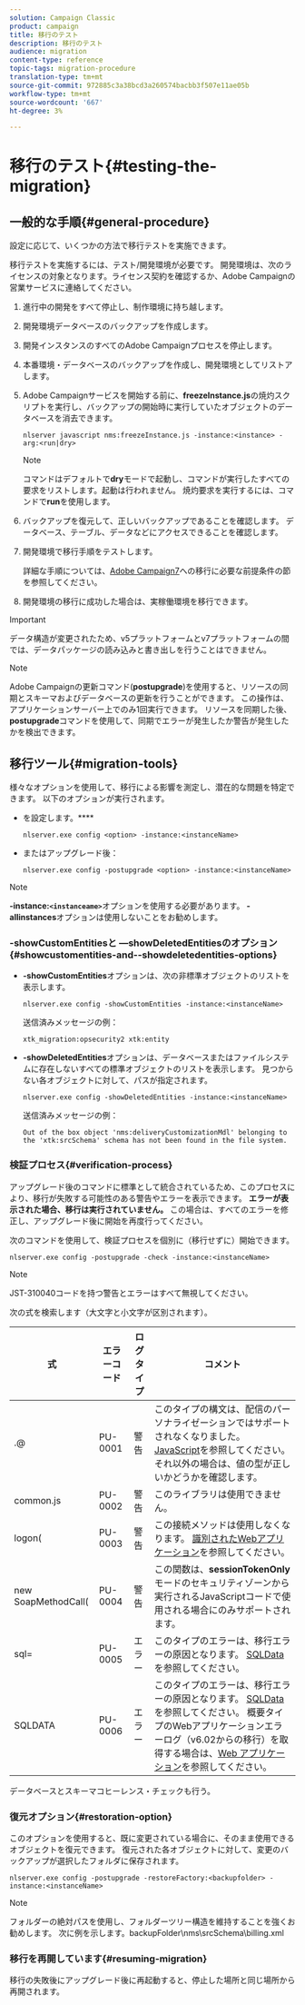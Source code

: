 ```yaml
---
solution: Campaign Classic
product: campaign
title: 移行のテスト
description: 移行のテスト
audience: migration
content-type: reference
topic-tags: migration-procedure
translation-type: tm+mt
source-git-commit: 972885c3a38bcd3a260574bacbb3f507e11ae05b
workflow-type: tm+mt
source-wordcount: '667'
ht-degree: 3%

---
```



# 移行のテスト{#testing-the-migration}

## 一般的な手順{#general-procedure}

設定に応じて、いくつかの方法で移行テストを実施できます。

移行テストを実施するには、テスト/開発環境が必要です。 開発環境は、次のライセンスの対象となります。ライセンス契約を確認するか、Adobe Campaignの営業サービスに連絡してください。

1. 進行中の開発をすべて停止し、制作環境に持ち越します。
1. 開発環境データベースのバックアップを作成します。
1. 開発インスタンスのすべてのAdobe Campaignプロセスを停止します。
1. 本番環境・データベースのバックアップを作成し、開発環境としてリストアします。
1. Adobe Campaignサービスを開始する前に、**freezeInstance.js**&#x200B;の焼灼スクリプトを実行し、バックアップの開始時に実行していたオブジェクトのデータベースを消去できます。

   ```
   nlserver javascript nms:freezeInstance.js -instance:<instance> -arg:<run|dry>
   ```

   >[!NOTE]
   >
   >コマンドはデフォルトで&#x200B;**dry**&#x200B;モードで起動し、コマンドが実行したすべての要求をリストします。起動は行われません。 焼灼要求を実行するには、コマンドで&#x200B;**run**&#x200B;を使用します。

1. バックアップを復元して、正しいバックアップであることを確認します。 データベース、テーブル、データなどにアクセスできることを確認します。
1. 開発環境で移行手順をテストします。

   詳細な手順については、[Adobe Campaign7](../../migration/using/prerequisites-for-migration-to-adobe-campaign-7.md)への移行に必要な前提条件の節を参照してください。

1. 開発環境の移行に成功した場合は、実稼働環境を移行できます。

>[!IMPORTANT]
>
>データ構造が変更されたため、v5プラットフォームとv7プラットフォームの間では、データパッケージの読み込みと書き出しを行うことはできません。

>[!NOTE]
>
>Adobe Campaignの更新コマンド(**postupgrade**)を使用すると、リソースの同期とスキーマおよびデータベースの更新を行うことができます。 この操作は、アプリケーションサーバー上でのみ1回実行できます。 リソースを同期した後、**postupgrade**&#x200B;コマンドを使用して、同期でエラーが発生したか警告が発生したかを検出できます。

## 移行ツール{#migration-tools}

様々なオプションを使用して、移行による影響を測定し、潜在的な問題を特定できます。 以下のオプションが実行されます。

* を設定します。****

   ```
   nlserver.exe config <option> -instance:<instanceName>
   ```

* またはアップグレード後：

   ```
   nlserver.exe config -postupgrade <option> -instance:<instanceName>
   ```

>[!NOTE]
>
>**-instance:`<instanceame>`**&#x200B;オプションを使用する必要があります。 **-allinstances**&#x200B;オプションは使用しないことをお勧めします。

### -showCustomEntitiesと —showDeletedEntitiesのオプション{#showcustomentities-and--showdeletedentities-options}

* **-showCustomEntities**&#x200B;オプションは、次の非標準オブジェクトのリストを表示します。

   ```
   nlserver.exe config -showCustomEntities -instance:<instanceName>
   ```

   送信済みメッセージの例：

   ```
   xtk_migration:opsecurity2 xtk:entity
   ```

* **-showDeletedEntities**&#x200B;オプションは、データベースまたはファイルシステムに存在しないすべての標準オブジェクトのリストを表示します。 見つからない各オブジェクトに対して、パスが指定されます。

   ```
   nlserver.exe config -showDeletedEntities -instance:<instanceName>
   ```

   送信済みメッセージの例：

   ```
   Out of the box object 'nms:deliveryCustomizationMdl' belonging to the 'xtk:srcSchema' schema has not been found in the file system.
   ```

### 検証プロセス{#verification-process}

アップグレード後のコマンドに標準として統合されているため、このプロセスにより、移行が失敗する可能性のある警告やエラーを表示できます。 **エラーが表示された場合、移行は実行されていません。** この場合は、すべてのエラーを修正し、アップグレード後に開始を再度行ってください。

次のコマンドを使用して、検証プロセスを個別に（移行せずに）開始できます。

```
nlserver.exe config -postupgrade -check -instance:<instanceName>
```

>[!NOTE]
>
>JST-310040コードを持つ警告とエラーはすべて無視してください。

次の式を検索します（大文字と小文字が区別されます）。

<table> 
 <thead> 
  <tr> 
   <th> 式<br /> </th> 
   <th> エラーコード<br /> </th> 
   <th> ログタイプ<br /> </th> 
   <th> コメント<br /> </th> 
  </tr> 
 </thead> 
 <tbody> 
  <tr> 
   <td> .@<br /> </td> 
   <td> PU-0001<br /> </td> 
   <td> 警告<br /> </td> 
   <td> このタイプの構文は、配信のパーソナライゼーションではサポートされなくなりました。 <a href="../../migration/using/general-configurations.md#javascript" target="_blank">JavaScript</a>を参照してください。 それ以外の場合は、値の型が正しいかどうかを確認します。<br /> </td> 
  </tr> 
  <tr> 
   <td> common.js<br /> </td> 
   <td> PU-0002<br /> </td> 
   <td> 警告<br /> </td> 
   <td> このライブラリは使用できません。<br /> </td> 
  </tr> 
  <tr> 
   <td> logon(<br /> </td> 
   <td> PU-0003<br /> </td> 
   <td> 警告<br /> </td> 
   <td> この接続メソッドは使用しなくなります。 <a href="../../migration/using/general-configurations.md#identified-web-applications" target="_blank">識別されたWebアプリケーション</a>を参照してください。<br /> </td> 
  </tr> 
  <tr> 
   <td> new SoapMethodCall(<br /> </td> 
   <td> PU-0004<br /> </td> 
   <td> 警告<br /> </td> 
   <td> この関数は、<strong>sessionTokenOnly</strong>モードのセキュリティゾーンから実行されるJavaScriptコードで使用される場合にのみサポートされます。<br /> </td> 
  </tr> 
  <tr> 
   <td> sql=<br /> </td> 
   <td> PU-0005<br /> </td> 
   <td> エラー<br /> </td> 
   <td> このタイプのエラーは、移行エラーの原因となります。 <a href="../../migration/using/general-configurations.md#sqldata" target="_blank">SQLData</a>を参照してください。<br /> </td> 
  </tr> 
  <tr> 
   <td> SQLDATA<br /> </td> 
   <td> PU-0006<br /> </td> 
   <td> エラー<br /> </td> 
   <td> このタイプのエラーは、移行エラーの原因となります。 <a href="../../migration/using/general-configurations.md#sqldata" target="_blank">SQLData</a>を参照してください。 概要タイプのWebアプリケーションエラーログ（v6.02からの移行）を取得する場合は、<a href="../../migration/using/specific-configurations-in-v6-02.md#web-applications" target="_blank">Web アプリケーション</a>を参照してください。<br /> </td> 
  </tr> 
 </tbody> 
</table>

データベースとスキーマコヒーレンス・チェックも行う。

### 復元オプション{#restoration-option}

このオプションを使用すると、既に変更されている場合に、そのまま使用できるオブジェクトを復元できます。 復元された各オブジェクトに対して、変更のバックアップが選択したフォルダに保存されます。

```
nlserver.exe config -postupgrade -restoreFactory:<backupfolder> -instance:<instanceName>
```

>[!NOTE]
>
>フォルダーの絶対パスを使用し、フォルダーツリー構造を維持することを強くお勧めします。 次に例を示します。backupFolder\nms\srcSchema\billing.xml

### 移行を再開しています{#resuming-migration}

移行の失敗後にアップグレード後に再起動すると、停止した場所と同じ場所から再開されます。
